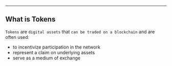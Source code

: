 -----------------------------
What is Tokens
-----------------------------

`Tokens` are `digital assets` that `can be traded on a blockchain` and are often used:
- to incentivize participation in the network
- represent a claim on underlying assets
- serve as a medium of exchange

